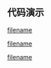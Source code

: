 <h2>代码演示</h2>

<div class="container-demo-main">

<div class="container-demo-left">

[filename](../../src/cellSwiper.html ':include :type=code  :fragment=htmldemo')

[filename](../../src/cellSwiper.html ':include :type=code  :fragment=jsdemo javascript')

</div>

<div class="container-demo-right">

[filename](../../src/cellSwiper.html ':include width=375 height=667')

</div>